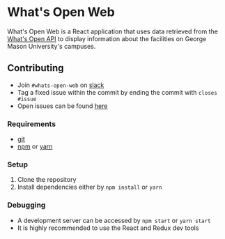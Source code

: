 # What's Open Web

What's Open Web is a React application that uses data retrieved from 
the [What's Open API](https://git.gmu.edu/srct/whats-open) to display information about the facilities on 
George Mason University's campuses.

## Contributing
- Join `#whats-open-web` on [slack](https://srct.slack.com)
- Tag a fixed issue within the commit by ending the commit with `closes #issue`
- Open issues can be found [here](https://git.gmu.edu/srct/whats-open-web/issues)

### Requirements
- [git](https://git-scm.com/)
- [npm](https://www.npmjs.com/) or [yarn](https://yarnpkg.com/)

### Setup
1. Clone the repository
2. Install dependencies either by `npm install` or `yarn`

### Debugging
- A development server can be accessed by `npm start` or `yarn start`
- It is highly recommended to use the React and Redux dev tools